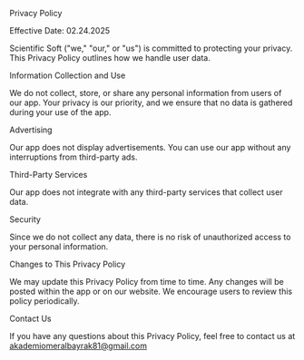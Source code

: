 Privacy Policy

Effective Date: 02.24.2025

Scientific Soft ("we," "our," or "us") is committed to protecting your privacy. This Privacy Policy outlines how we handle user data.

Information Collection and Use

We do not collect, store, or share any personal information from users of our app. Your privacy is our priority, and we ensure that no data is gathered during your use of the app.

Advertising

Our app does not display advertisements. You can use our app without any interruptions from third-party ads.

Third-Party Services

Our app does not integrate with any third-party services that collect user data.

Security

Since we do not collect any data, there is no risk of unauthorized access to your personal information.

Changes to This Privacy Policy

We may update this Privacy Policy from time to time. Any changes will be posted within the app or on our website. We encourage users to review this policy periodically.

Contact Us

If you have any questions about this Privacy Policy, feel free to contact us at akademiomeralbayrak81@gmail.com

